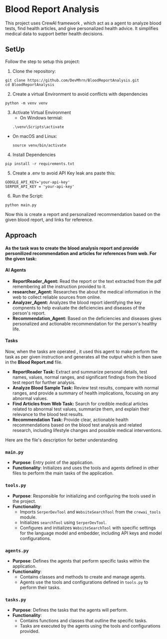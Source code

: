 ﻿# **Blood Report Analysis**

 This project uses CrewAI framework , which act as a agent to analyze blood tests, find health articles, and give personalized health advice. It simplifies medical data to support better health decisions.

## SetUp
Follow the step to setup this project:
1. Clone the repository:
```
git clone https://github.com/DevMhrn/BloodReportAnalysis.git
cd BloodReportAnalysis
```
2. Create a virtual Environment to avoid conflicts with dependencies
```
python -m venv venv
```
3. Activate Virtual Environment
   - On Windows termial:
    ```
    .\venv\Scripts\activate
    ```
  - On macOS and Linux:
    ```
    source venv/bin/activate
    ```
4. Install Dependencies
```
pip install -r requirements.txt
```
5. Create a .env to avoid API Key leak ans paste this:
```
GOOGLE_API_KEY='your-api-key'
SERPER_API_KEY = 'your-api-key'
```
6. Run the Script:
```
python main.py
```
Now this is create a report and personalized recommendation based on the given blood report, and links for reference.


## Approach
#### As the task was to create the blood analysis report and provide personilized recommendation and articles for references from web. For the given task:
#### AI Agents
- **ReportReader_Agent:** Read the report or the text extracted from the pdf remembering all the instruction provided to it.
- **researcher_Agent:** Researches the about the medical information in the web to collect reliable sources from online.
- **Analyzer_Agent:** Analyzes the blood report identifying the key compnents to help evaluate the deficiencies and diseases of the person's report.
- **Recommendation_Agent:** Based on the deficiencies and diseases gives personalized and actionable recommendation for the person's healthy life.

#### Tasks
Now, when the tasks are operated , it used this agent to make perform the task as per given instruction and generates all the output which is then save in the **Blood Report.md** file.

- **ReportReader Task:** Extract and summarize personal details, test names, values, normal ranges, and significant findings from the blood test report for further analysis.
- **Analyze Blood Sample Task:** Review test results, compare with normal ranges, and provide a summary of health implications, focusing on any abnormal values.
- **Find Articles from Web Task:** Search for credible medical articles related to abnormal test values, summarize them, and explain their relevance to the blood test results.
- **Recommendation Task:** Provide clear, actionable health recommendations based on the blood test analysis and related research, including lifestyle changes and possible medical interventions.



Here are the file's description for better understanding
### `main.py`
- **Purpose**: Entry point of the application.
- **Functionality**: Initializes and uses the tools and agents defined in other files to perform the main tasks of the application.

### `tools.py`
- **Purpose**: Responsible for initializing and configuring the tools used in the project.
- **Functionality**:
  - Imports `SerperDevTool` and `WebsiteSearchTool` from the `crewai_tools` module.
  - Initializes `searchTool` using `SerperDevTool`.
  - Configures and initializes `WebsiteSearchTool` with specific settings for the language model and embedder, including API keys and model configurations.

### `agents.py`
- **Purpose**: Defines the agents that perform specific tasks within the application.
- **Functionality**:
  - Contains classes and methods to create and manage agents.
  - Agents use the tools and configurations defined in `tools.py` to perform their tasks.

### `tasks.py`
- **Purpose**: Defines the tasks that the agents will perform.
- **Functionality**:
  - Contains functions and classes that outline the specific tasks.
  - Tasks are executed by the agents using the tools and configurations provided.



